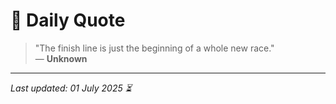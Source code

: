 # 📜 Daily Quote

> "The finish line is just the beginning of a whole new race."  
> — **Unknown**

---

_Last updated: 01 July 2025 ⏳_
